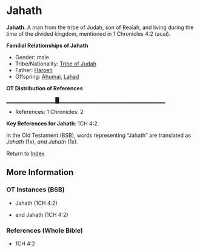 # Jahath
**Jahath**. 
A man from the tribe of Judah, son of Reaiah, and living during the time of the divided kingdom, mentioned in 1 Chronicles 4:2 (acai). 




**Familial Relationships of Jahath**


* Gender: male
* Tribe/Nationality: [Tribe of Judah](../../../groups/md/acai/Judah.md)
* Father: [Haroeh](Haroeh.md)
* Offspring: [Ahumai](Ahumai.md), [Lahad](Lahad.md)


**OT Distribution of References**

▁▁▁▁▁▁▁▁▁▁▁▁█▁▁▁▁▁▁▁▁▁▁▁▁▁▁▁▁▁▁▁▁▁▁▁▁▁▁
* References: 1 Chronicles: 2



**Key References for Jahath**: 
1CH 4:2. 


In the Old Testament (BSB), words representing “Jahath” are translated as 
*Jahath* (1x), *and Jahath* (1x). 




Return to [Index](00-Index.md)

## More Information

### OT Instances (BSB)

* Jahath (1CH 4:2)

* and Jahath (1CH 4:2)



### References (Whole Bible)

* 1CH 4:2



